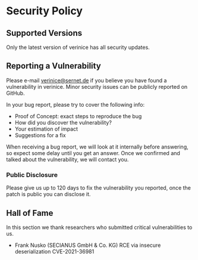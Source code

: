 # Security Policy

## Supported Versions

Only the latest version of verinice has all security updates.

## Reporting a Vulnerability

Please e-mail [verinice@sernet.de](mailto:verinice@sernet.de) if you believe you have found a vulnerability in verinice.
Minor security issues can be publicly reported on GitHub.

In your bug report, please try to cover the following info:
- Proof of Concept: exact steps to reproduce the bug
- How did you discover the vulnerability?
- Your estimation of impact
- Suggestions for a fix

When receiving a bug report, we will look at it internally before answering, so expect some delay until you get an answer.
Once we confirmed and talked about the vulnerability, we will contact you.

### Public Disclosure

Please give us up to 120 days to fix the vulnerability you reported, once the patch is public you can disclose it.

## Hall of Fame

In this section we thank researchers who submitted critical vulnerabilities to us.

- Frank Nusko (SECIANUS GmbH & Co. KG) RCE via insecure deserialization CVE-2021-36981
